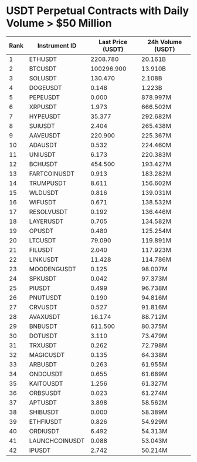 # USDT Perpetual Contracts with Daily Volume > $50 Million

| Rank | Instrument ID | Last Price (USDT) | 24h Volume (USDT) |
|------|---------------|-------------------|-------------------|
| 1 | ETHUSDT | 2208.780 | 20.161B |
| 2 | BTCUSDT | 100296.900 | 13.910B |
| 3 | SOLUSDT | 130.470 | 2.108B |
| 4 | DOGEUSDT | 0.148 | 1.223B |
| 5 | PEPEUSDT | 0.000 | 878.997M |
| 6 | XRPUSDT | 1.973 | 666.502M |
| 7 | HYPEUSDT | 35.377 | 292.682M |
| 8 | SUIUSDT | 2.404 | 265.438M |
| 9 | AAVEUSDT | 220.900 | 225.367M |
| 10 | ADAUSDT | 0.532 | 224.460M |
| 11 | UNIUSDT | 6.173 | 220.383M |
| 12 | BCHUSDT | 454.500 | 193.427M |
| 13 | FARTCOINUSDT | 0.913 | 183.282M |
| 14 | TRUMPUSDT | 8.611 | 156.602M |
| 15 | WLDUSDT | 0.816 | 139.031M |
| 16 | WIFUSDT | 0.671 | 138.532M |
| 17 | RESOLVUSDT | 0.192 | 136.446M |
| 18 | LAYERUSDT | 0.705 | 134.582M |
| 19 | OPUSDT | 0.480 | 125.254M |
| 20 | LTCUSDT | 79.090 | 119.891M |
| 21 | FILUSDT | 2.040 | 117.923M |
| 22 | LINKUSDT | 11.428 | 114.786M |
| 23 | MOODENGUSDT | 0.125 | 98.007M |
| 24 | SPKUSDT | 0.042 | 97.373M |
| 25 | PIUSDT | 0.499 | 96.738M |
| 26 | PNUTUSDT | 0.190 | 94.816M |
| 27 | CRVUSDT | 0.527 | 91.816M |
| 28 | AVAXUSDT | 16.174 | 88.712M |
| 29 | BNBUSDT | 611.500 | 80.375M |
| 30 | DOTUSDT | 3.110 | 73.479M |
| 31 | TRXUSDT | 0.262 | 72.798M |
| 32 | MAGICUSDT | 0.135 | 64.338M |
| 33 | ARBUSDT | 0.263 | 61.955M |
| 34 | ONDOUSDT | 0.655 | 61.689M |
| 35 | KAITOUSDT | 1.256 | 61.327M |
| 36 | ORBSUSDT | 0.023 | 61.274M |
| 37 | APTUSDT | 3.898 | 58.562M |
| 38 | SHIBUSDT | 0.000 | 58.389M |
| 39 | ETHFIUSDT | 0.826 | 54.929M |
| 40 | ORDIUSDT | 6.492 | 54.313M |
| 41 | LAUNCHCOINUSDT | 0.088 | 53.043M |
| 42 | IPUSDT | 2.742 | 50.214M |
